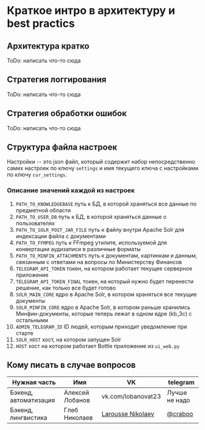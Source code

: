 # Краткое интро в архитектуру и best practics
## Архитектура кратко
ToDo: написать что-то сюда
## Стратегия логгирования
ToDo: написать что-то сюда
## Стратегия обработки ошибок
ToDo: написать что-то сюда
## Структура файла настроек
Настройки -- это json файл, который содержит набор непосредственно самих настроек
по ключу `settings` и имя текущего ключа с настройками по ключу `cur_settings`.
### Описание значений каждой из настроек
1. `PATH_TO_KNOWLEDGEBASE` путь к БД, в которой храняться все данные по
 предметной области
2. `PATH_TO_USER_DB` путь к БД, в которой храняться данные о пользователях
3. `PATH_TO_SOLR_POST_JAR_FILE` путь к файлу внутри Apache Solr для индексации
 файла с документами
4. `PATH_TO_FFMPEG` путь к FFmpeg утилите, используемой для конвертации 
аудизаписи в различные форматы
5. `PATH_TO_MINFIN_ATTACHMENTS` путь к документам, картинкам и данным, 
связанным с ответами на вопросы по Министерству Финансов
6. `TELEGRAM_API_TOKEN` токен, на котором работает текущее серверное приложение
7. `TELEGRAM_API_TOKEN_FINAL` токен, на который нужно будет перенести решение,
 как только все будет готово
8. `SOLR_MAIN_CORE` ядро в Apache Solr, в котором храняться все текущие документы
9. `SOLR_MINFIN_CORE` ядро в Apache Solr, в котором раньше хранились 
Минфин-документы, которые теперь лежат в одном ядре (kb_3c) с остальными
10. `ADMIN_TELEGRAM_ID` ID людей, которым приходит уведомление при старте
11. `SOLR_HOST` хост, на котором запущен Solr
12. `HOST` хост на котором работает Bottle приложение из `ui_web.py`
## Кому писать в случае вопросов
| Нужная часть          | Имя             | VK                 | telegram      |
|-----------------------|-----------------|--------------------|---------------|
| Бэкенд, автоматизация | Алексей Лобанов | vk.com/lobanovat23 | Лучше не надо |
| Бэкенд, лингвистика | Глеб Николаев | [Larousse Nikolaev](https://vk.com/sprakvetenskap) | [@craboo](https://t.me/craboo) |
